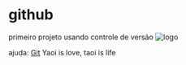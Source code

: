# github
primeiro projeto usando controle de versão
![logo](https://github.com/favicon.ico)

ajuda: [Git](https://git-scm.com/doc)
Yaoi is love, taoi is life